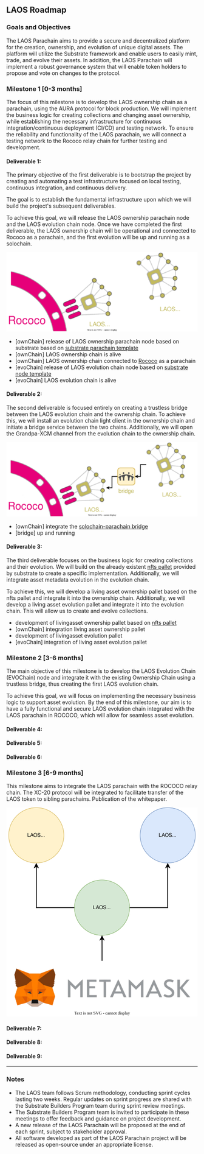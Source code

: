 ## **LAOS Roadmap**

### **Goals and Objectives**

The LAOS Parachain aims to provide a secure and decentralized platform for the creation, ownership, and evolution of unique digital assets. The platform will utilize the Substrate framework and enable users to easily mint, trade, and evolve their assets. In addition, the LAOS Parachain will implement a robust governance system that will enable token holders to propose and vote on changes to the protocol.
### **Milestone 1 [0-3 months]**

The focus of this milestone is to develop the LAOS ownership chain as a parachain, using the AURA protocol for block production. We will implement the business logic for creating collections and changing asset ownership, while establishing the necessary infrastructure for continuous integration/continuous deployment (CI/CD) and testing network. To ensure the reliability and functionality of the LAOS parachain, we will connect a testing network to the Rococo relay chain for further testing and development.


#### **Deliverable 1**: 
The primary objective of the first deliverable is to bootstrap the project by creating and automating a test infrastructure focused on local testing, continuous integration, and continuous delivery.

The goal is to establish the fundamental infrastructure upon which we will build the project's subsequent deliverables.

To achieve this goal, we will release the LAOS ownership parachain node and the LAOS evolution chain node. Once we have completed the first deliverable, the LAOS ownership chain will be operational and connected to Rococo as a parachain, and the first evolution will be up and running as a solochain.

![](./relay_ownership_evolution.drawio.svg)
- [ownChain] release of LAOS ownership parachain node based on substrate based on [substrate parachain template](https://github.com/substrate-developer-hub/substrate-parachain-template)
- [ownChain] LAOS ownership chain is alive
- [ownChain] LAOS ownership chain connected to [Rococo](https://substrate.io/developers/rococo-network) as a parachain
- [evoChain] release of LAOS evolution chain node based on [substrate node template](https://github.com/substrate-developer-hub/substrate-node-template)
- [evoChain] LAOS evolution chain is alive 

#### **Deliverable 2**: 
The second deliverable is focused entirely on creating a trustless bridge between the LAOS evolution chain and the ownership chain. To achieve this, we will install an evolution chain light client in the ownership chain and initiate a bridge service between the two chains. Additionally, we will open the Grandpa-XCM channel from the evolution chain to the ownership chain.

![](./relay_ownership_evolution_bridge.drawio.svg)

- [ownChain] integrate the [solochain-parachain bridge](https://github.com/paritytech/solo-para-bridge-poc)
- [bridge] up and running

#### **Deliverable 3**: 
The third deliverable focuses on the business logic for creating collections and their evolution. We will build on the already existent [nfts pallet](https://github.com/paritytech/substrate/tree/master/frame/nfts)  provided by substrate to create a specific implementation. Additionally, we will integrate asset metadata evolution in the evolution chain.

To achieve this, we will develop a living asset ownership pallet based on the nfts pallet and integrate it into the ownership chain. Additionally, we will develop a living asset evolution pallet and integrate it into the evolution chain. This will allow us to create and evolve collections.

- development of livingasset ownership pallet based on [nfts pallet](https://github.com/paritytech/substrate/tree/master/frame/nfts) 
- [ownChain] integration living asset ownership pallet  
- development of livingasset evolution pallet
- [evoChain] integration of living asset evolution pallet

### **Milestone 2 [3-6 months]**
The main objective of this milestone is to develop the LAOS Evolution Chain (EVOChain) node and integrate it with the existing Ownership Chain using a trustless bridge, thus creating the first LAOS evolution chain.

To achieve this goal, we will focus on implementing the necessary business logic to support asset evolution. By the end of this milestone, our aim is to have a fully functional and secure LAOS evolution chain integrated with the LAOS parachain in ROCOCO, which will allow for seamless asset evolution.

#### **Deliverable 4**:
#### **Deliverable 5**:
#### **Deliverable 6**:

### **Milestone 3 [6-9 months]**
This milestone aims to integrate the LAOS parachain with the ROCOCO relay chain. The XC-20 protocol will be integrated to facilitate transfer of the LAOS token to sibling parachains. Publication of the whitepaper.

![](./erc721Capabilities/nodes-infrastructure.drawio.svg)

#### **Deliverable 7**:
#### **Deliverable 8**:
#### **Deliverable 9**:
---
### Notes

- The LAOS team follows Scrum methodology, conducting sprint cycles lasting two weeks. Regular updates on sprint progress are shared with the Substrate Builders Program team during sprint review meetings.
- The Substrate Builders Program team is invited to participate in these meetings to offer feedback and guidance on project development.
- A new release of the LAOS Parachain will be proposed at the end of each sprint, subject to stakeholder approval. 
- All software developed as part of the LAOS Parachain project will be released as open-source under an appropriate license.